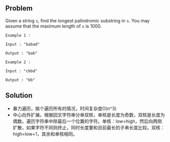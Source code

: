 ## Problem

Given a string `s`, find the longest palindromic substring in `s`. You may assume that the maximum length of `s` is 1000.

```
Example 1 :

Input : "babad"

Output : "bab"
```

```
Example 2 :

Input : "cbbd"

Output : "bb"
```



## Solution

* 暴力遍历，挨个遍历所有的情况，时间复杂度O(n^3)
* 中心向外扩展。根据回文字符串分单双核，单核是长度为奇数，双核是长度为偶数。遍历字符串中除最后一个位置的字符。单核：low=high，然后向两侧扩散，如果字符不同则终止，同时长度要和目前最长的子串长度比较。双核：high=low+1，其余和单核相同。